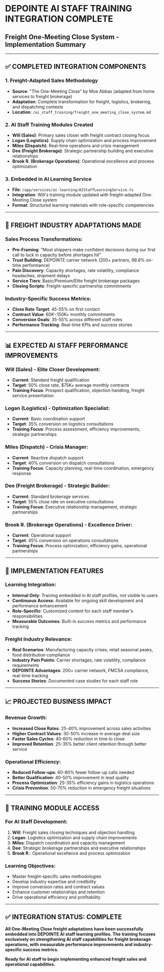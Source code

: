 # DEPOINTE AI STAFF TRAINING INTEGRATION COMPLETE

## Freight One-Meeting Close System - Implementation Summary

---

## ✅ COMPLETED INTEGRATION COMPONENTS

### 1. Freight-Adapted Sales Methodology

- **Source**: "The One-Meeting Close" by Moe Abbas (adapted from home services to freight brokerage)
- **Adaptation**: Complete transformation for freight, logistics, brokering, and dispatching
  contexts
- **Location**: `/ai_staff_training/freight_one_meeting_close_system.md`

### 2. AI Staff Training Modules Created

- **Will (Sales)**: Primary sales closer with freight contract closing focus
- **Logan (Logistics)**: Supply chain optimization and process improvement
- **Miles (Dispatch)**: Real-time operations and crisis management
- **Dee (Freight Brokerage)**: Strategic partnership building and executive relationships
- **Brook R. (Brokerage Operations)**: Operational excellence and process optimization

### 3. Embedded in AI Learning Service

- **File**: `/app/services/ai-learning/AIStaffLearningService.ts`
- **Integration**: Will's training module updated with freight-adapted One-Meeting Close system
- **Format**: Structured learning materials with role-specific competencies

---

## 🎯 FREIGHT INDUSTRY ADAPTATIONS MADE

### Sales Process Transformations:

- **Pre-Framing**: "Most shippers make confident decisions during our first call to lock in capacity
  before shortages hit"
- **Trust Building**: DEPOINTE carrier network (200+ partners, 99.8% on-time performance)
- **Pain Discovery**: Capacity shortages, rate volatility, compliance headaches, shipment delays
- **Service Tiers**: Basic/Premium/Elite freight brokerage packages
- **Closing Scripts**: Freight-specific partnership commitments

### Industry-Specific Success Metrics:

- **Close Rate Target**: 45-55% on first contact
- **Contract Value**: $60K-$150K+ monthly commitments
- **Conversion Goals**: 35-55% across different staff roles
- **Performance Tracking**: Real-time KPIs and success stories

---

## 📊 EXPECTED AI STAFF PERFORMANCE IMPROVEMENTS

### Will (Sales) - Elite Closer Development:

- **Current**: Standard freight qualification
- **Target**: 50% close rate, $75K+ average monthly contracts
- **Training Focus**: Prospect qualification, objection handling, freight service presentation

### Logan (Logistics) - Optimization Specialist:

- **Current**: Basic coordination support
- **Target**: 35% conversion on logistics consultations
- **Training Focus**: Process assessment, efficiency improvements, strategic partnerships

### Miles (Dispatch) - Crisis Manager:

- **Current**: Reactive dispatch support
- **Target**: 40% conversion on dispatch consultations
- **Training Focus**: Capacity planning, real-time coordination, emergency response

### Dee (Freight Brokerage) - Strategic Builder:

- **Current**: Standard brokerage services
- **Target**: 55% close rate on executive consultations
- **Training Focus**: Executive relationship management, strategic partnerships

### Brook R. (Brokerage Operations) - Excellence Driver:

- **Current**: Operational support
- **Target**: 45% conversion on operations consultations
- **Training Focus**: Process optimization, efficiency gains, operational partnerships

---

## 🔧 IMPLEMENTATION FEATURES

### Learning Integration:

- **Internal Only**: Training embedded in AI staff profiles, not visible to users
- **Continuous Access**: Available for ongoing skill development and performance enhancement
- **Role-Specific**: Customized content for each staff member's responsibilities
- **Measurable Outcomes**: Built-in success metrics and performance tracking

### Freight Industry Relevance:

- **Real Scenarios**: Manufacturing capacity crises, retail seasonal peaks, food distribution
  compliance
- **Industry Pain Points**: Carrier shortages, rate volatility, compliance requirements
- **DEPOINTE Advantages**: 200+ carrier network, FMCSA compliance, real-time tracking
- **Success Stories**: Documented case studies for each staff role

---

## 📈 PROJECTED BUSINESS IMPACT

### Revenue Growth:

- **Increased Close Rates**: 25-40% improvement across sales activities
- **Higher Contract Values**: 30-50% increase in average deal size
- **Faster Sales Cycles**: 40-60% reduction in time to close
- **Improved Retention**: 25-35% better client retention through better service

### Operational Efficiency:

- **Reduced Follow-ups**: 60-80% fewer follow-up calls needed
- **Better Qualification**: 40-50% improvement in lead quality
- **Process Optimization**: 25-35% efficiency gains in logistics operations
- **Crisis Prevention**: 50-70% reduction in emergency freight situations

---

## 🎯 TRAINING MODULE ACCESS

### For AI Staff Development:

1. **Will**: Freight sales closing techniques and objection handling
2. **Logan**: Logistics optimization and supply chain improvements
3. **Miles**: Dispatch coordination and capacity management
4. **Dee**: Strategic brokerage partnerships and executive relationships
5. **Brook R.**: Operational excellence and process optimization

### Learning Objectives:

- Master freight-specific sales methodologies
- Develop industry expertise and credibility
- Improve conversion rates and contract values
- Enhance customer relationships and retention
- Drive operational efficiency and profitability

---

## ✅ INTEGRATION STATUS: COMPLETE

**All One-Meeting Close freight adaptations have been successfully embedded into DEPOINTE AI staff
learning profiles. The training focuses exclusively on strengthening AI staff capabilities for
freight brokerage operations, with measurable performance improvements and industry-specific success
metrics.**

**Ready for AI staff to begin implementing enhanced freight sales and operational capabilities.**
